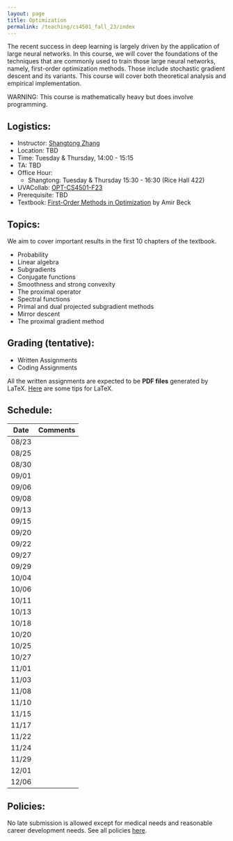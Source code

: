 ```yaml
---
layout: page
title: Optimization 
permalink: /teaching/cs4501_fall_23/index
---
```


The recent success in deep learning is largely driven by the application of large neural networks.
In this course,
we will cover the foundations of the techniques that are commonly used to train those large neural networks,
namely,
first-order optimization methods.
Those include stochastic gradient descent and its variants.
This course will cover both theoretical analysis and empirical implementation.

WARNING: This course is mathematically heavy but does involve programming.

## Logistics:

- Instructor: [Shangtong Zhang](/)
- Location: TBD   
- Time: Tuesday & Thursday, 14:00 - 15:15  
- TA: TBD 
- Office Hour: 
  - Shangtong: Tuesday & Thursday 15:30 - 16:30 (Rice Hall 422)
- UVACollab: [OPT-CS4501-F23]()
- Prerequisite: TBD
- Textbook: [First-Order Methods in Optimization](https://epubs.siam.org/doi/10.1137/1.9781611974997) by Amir Beck


## Topics:
We aim to cover important results in the first 10 chapters of the textbook.

- Probability 
- Linear algebra 
- Subgradients
- Conjugate functions
- Smoothness and strong convexity
- The proximal operator
- Spectral functions
- Primal and dual projected subgradient methods 
- Mirror descent
- The proximal gradient method

## Grading (tentative):
- Written Assignments
- Coding Assignments

All the written assignments are expected to be **PDF files** generated by LaTeX. 
[Here](/blog/latex) are some tips for LaTeX.

## Schedule:

| Date  |  Comments |
|-------| ----------|
| 08/23 |   |
| 08/25 |  | 
| 08/30 |  |
| 09/01 |  | 
| 09/06 |  | 
| 09/08 | |
| 09/13 |  |        
| 09/15 |            |
| 09/20 |  |          
| 09/22 |            |
| 09/27 | |
| 09/29 |                   |
| 10/04 |  |
| 10/06 | |
| 10/11 |   |
| 10/13 |  |
| 10/18 |                   |
| 10/20 |   |
| 10/25 | |
| 10/27 |  |
| 11/01 |                   |
| 11/03 |                   |
| 11/08 | |
| 11/10 |  |
| 11/15 |  |
| 11/17 |  |
| 11/22 |  |
| 11/24 | |
| 11/29 | |
| 12/01 | |
| 12/06 | |

## Policies:

No late submission is allowed except for medical needs and reasonable career development needs.
See all policies [here](/teaching/policies).